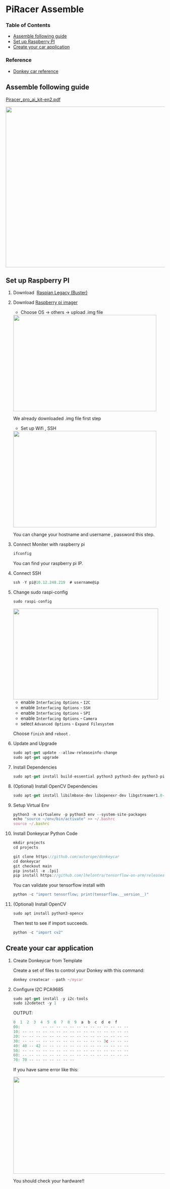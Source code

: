 # PiRacer Assemble

### **Table of Contents**
- [Assemble following guide](#assemble-following-guide)   
- [Set up Raspberry PI](#set-up-raspberry-pi)   
- [Create your car application](#create-your-car-application)

### **Reference**
- [Donkey car reference](https://docs.donkeycar.com/guide/robot_sbc/setup_raspberry_pi/)

## Assemble following guide

[Piracer_pro_ai_kit-en2.pdf](https://www.waveshare.com/w/upload/a/a2/Piracer_pro_ai_kit-en2.pdf)

<p align="center">
<img width="726" height="507" src="https://user-images.githubusercontent.com/81483791/224435348-8ee14ad6-7c99-4c07-b302-07cc4cb453d2.png">
</p> 


## Set up Raspberry PI

1. Download  [Raspian Legacy (Buster)](https://downloads.raspberrypi.org/raspios_oldstable_lite_armhf/images/raspios_oldstable_lite_armhf-2021-12-02/2021-12-02-raspios-buster-armhf-lite.zip)

2. Download [Raspberry pi imager](https://www.raspberrypi.com/software/) 


    - Choose OS → others → upload .img file

    <img width="453" height="304" src="https://user-images.githubusercontent.com/81483791/224414736-7f97db90-ea0f-4e32-b342-d8d263f11e0c.png">


    We already downloaded .img file first step

    - Set up Wifi , SSH 


    <img width="453" height="304" src="https://user-images.githubusercontent.com/81483791/224414829-07a51751-2488-48f9-bae1-5e7ce8b37a52.png">


    You can change your hostname and username , password this step.

3. Connect Moniter with raspberry pi

    ```jsx
    ifconfig
    ```

    You can find your raspberry pi IP.

4. Connect SSH

    ```jsx
    ssh -Y pi@10.12.248.219  # username@ip 
    ```

 5. Change sudo raspi-config

    ```jsx
    sudo raspi-config
    ```
      
      <img width="459" height="287" src="https://user-images.githubusercontent.com/81483791/194764300-4a482b35-f2db-47e4-885e-ceaa9c738f16.png">

    - enable `Interfacing Options` - `I2C`
    - enable `Interfacing Options` - `SSH`
    - enable `Interfacing Options` - `SPI`
    - enable `Interfacing Options` - `Camera`
    - select `Advanced Options` - `Expand Filesystem`     


    Choose `finish` and `reboot` .

6. Update and Upgrade

    ```jsx
    sudo apt-get update --allow-releaseinfo-change
    sudo apt-get upgrade
    ```

7. Install Dependencies

    ```jsx
    sudo apt-get install build-essential python3 python3-dev python3-pip python3-virtualenv python3-numpy python3-picamera python3-pandas python3-rpi.gpio i2c-tools avahi-utils joystick libopenjp2-7-dev libtiff5-dev gfortran libatlas-base-dev libopenblas-dev libhdf5-serial-dev libgeos-dev git ntp
    ```

8. (Optional) Install OpenCV Dependencies

    ```jsx
    sudo apt-get install libilmbase-dev libopenexr-dev libgstreamer1.0-dev libjasper-dev libwebp-dev libatlas-base-dev libavcodec-dev libavformat-dev libswscale-dev libqtgui4 libqt4-test
    ```

9. Setup Virtual Env

    ```jsx
    python3 -m virtualenv -p python3 env --system-site-packages
    echo "source ~/env/bin/activate" >> ~/.bashrc
    source ~/.bashrc
    ```

10. Install Donkeycar Python Code

    ```jsx
    mkdir projects
    cd projects
    ```

    ```jsx
    git clone https://github.com/autorope/donkeycar
    cd donkeycar
    git checkout main
    pip install -e .[pi]
    pip install https://github.com/lhelontra/tensorflow-on-arm/releases/download/v2.2.0/tensorflow-2.2.0-cp37-none-linux_armv7l.whl
    ```

    You can validate your tensorflow install with

    ```jsx
    python -c "import tensorflow; print(tensorflow.__version__)"
    ```

11. (Optional) Install OpenCV

    ```jsx
    sudo apt install python3-opencv
    ```

    Then test to see if import succeeds.

    ```jsx
    python -c "import cv2"
    ```
## Create your car application

1. Create Donkeycar from Template

    Create a set of files to control your Donkey with this command:

    ```jsx
    donkey createcar --path ~/mycar
    ```

2. Configure I2C PCA9685

    ```jsx
    sudo apt-get install -y i2c-tools
    sudo i2cdetect -y 1
    ```

    OUTPUT:

    ```jsx
    0  1  2  3  4  5  6  7  8  9  a  b  c  d  e  f
    00:          -- -- -- -- -- -- -- -- -- -- -- -- --
    10: -- -- -- -- -- -- -- -- -- -- -- -- -- -- -- --
    20: -- -- -- -- -- -- -- -- -- -- -- -- -- -- -- --
    30: -- -- -- -- -- -- -- -- -- -- -- -- 3c -- -- --
    40: 40 -- 42 -- -- -- -- -- -- -- -- -- -- -- -- --
    50: -- -- -- -- -- -- -- -- -- -- -- -- -- -- -- --
    60: -- -- -- -- -- -- -- -- -- -- -- -- -- -- -- --
    70: 70 -- -- -- -- -- -- --
    ```

    If you have same error like this:


      <img width="483" height="306" src="https://user-images.githubusercontent.com/81483791/194764304-efa046f0-1836-4aae-99e6-679bd9f83380.png"> 
      
    You should check your hardware!!